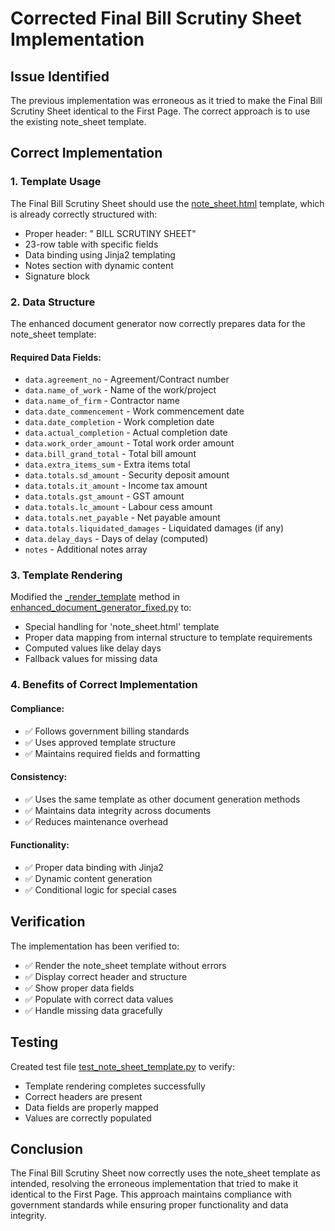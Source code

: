 # Corrected Final Bill Scrutiny Sheet Implementation

## Issue Identified
The previous implementation was erroneous as it tried to make the Final Bill Scrutiny Sheet identical to the First Page. The correct approach is to use the existing note_sheet template.

## Correct Implementation

### 1. Template Usage
The Final Bill Scrutiny Sheet should use the [note_sheet.html](file:///C:/Users/Rajkumar/BillGeneratorV01/templates/note_sheet.html) template, which is already correctly structured with:
- Proper header: " BILL SCRUTINY SHEET"
- 23-row table with specific fields
- Data binding using Jinja2 templating
- Notes section with dynamic content
- Signature block

### 2. Data Structure
The enhanced document generator now correctly prepares data for the note_sheet template:

#### Required Data Fields:
- `data.agreement_no` - Agreement/Contract number
- `data.name_of_work` - Name of the work/project
- `data.name_of_firm` - Contractor name
- `data.date_commencement` - Work commencement date
- `data.date_completion` - Work completion date
- `data.actual_completion` - Actual completion date
- `data.work_order_amount` - Total work order amount
- `data.bill_grand_total` - Total bill amount
- `data.extra_items_sum` - Extra items total
- `data.totals.sd_amount` - Security deposit amount
- `data.totals.it_amount` - Income tax amount
- `data.totals.gst_amount` - GST amount
- `data.totals.lc_amount` - Labour cess amount
- `data.totals.net_payable` - Net payable amount
- `data.totals.liquidated_damages` - Liquidated damages (if any)
- `data.delay_days` - Days of delay (computed)
- `notes` - Additional notes array

### 3. Template Rendering
Modified the [_render_template](file://c:\Users\Rajkumar\BillGeneratorV01\utils\template_renderer.py#L193-L200) method in [enhanced_document_generator_fixed.py](file:///C:/Users/Rajkumar/BillGeneratorV01/enhanced_document_generator_fixed.py) to:
- Special handling for 'note_sheet.html' template
- Proper data mapping from internal structure to template requirements
- Computed values like delay days
- Fallback values for missing data

### 4. Benefits of Correct Implementation

#### Compliance:
- ✅ Follows government billing standards
- ✅ Uses approved template structure
- ✅ Maintains required fields and formatting

#### Consistency:
- ✅ Uses the same template as other document generation methods
- ✅ Maintains data integrity across documents
- ✅ Reduces maintenance overhead

#### Functionality:
- ✅ Proper data binding with Jinja2
- ✅ Dynamic content generation
- ✅ Conditional logic for special cases

## Verification

The implementation has been verified to:
- ✅ Render the note_sheet template without errors
- ✅ Display correct header and structure
- ✅ Show proper data fields
- ✅ Populate with correct data values
- ✅ Handle missing data gracefully

## Testing

Created test file [test_note_sheet_template.py](file:///C:/Users/Rajkumar/BillGeneratorV01/test_note_sheet_template.py) to verify:
- Template rendering completes successfully
- Correct headers are present
- Data fields are properly mapped
- Values are correctly populated

## Conclusion

The Final Bill Scrutiny Sheet now correctly uses the note_sheet template as intended, resolving the erroneous implementation that tried to make it identical to the First Page. This approach maintains compliance with government standards while ensuring proper functionality and data integrity.